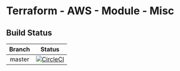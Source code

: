 # Terraform - AWS - Module - Misc

## Build Status

| Branch | Status |
|:---:|:---:|
| master | [![CircleCI](https://circleci.com/gh/rb-org/tfm-aws-mod-misc/tree/master.svg?style=svg&circle-token=e7c51476fedc222d0f3281c5d3bba56119807675)](https://circleci.com/gh/rb-org/tfm-aws-mod-misc/tree/master)  |
